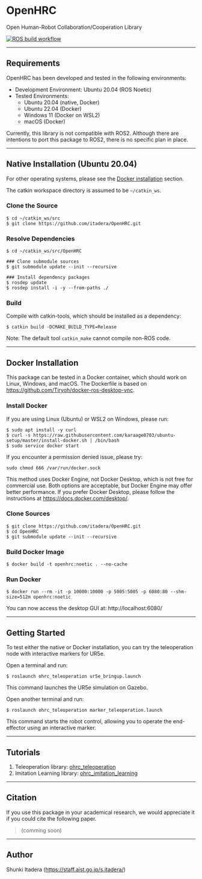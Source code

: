 # OpenHRC
Open Human-Robot Collaboration/Cooperation Library

[![ROS build workflow](https://github.com/itadera/OpenHRC/actions/workflows/build.yaml/badge.svg)](https://github.com/itadera/OpenHRC/actions/workflows/build.yaml)

---

## Requirements
OpenHRC has been developed and tested in the following environments:
- Development Environment: Ubuntu 20.04 (ROS Noetic)
- Tested Environments:
  - Ubuntu 20.04 (native, Docker)
  - Ubuntu 22.04 (Docker)
  - Windows 11 (Docker on WSL2)
  - macOS (Docker)

Currently, this library is not compatible with ROS2. Although there are intentions to port this package to ROS2, there is no specific plan in place.

---
## Native Installation (Ubuntu 20.04)

For other operating systems, please see the [Docker installation](#docker-install) section.

The catkin workspace directory is assumed to be `~/catkin_ws`.

### Clone the Source
```
$ cd ~/catkin_ws/src
$ git clone https://github.com/itadera/OpenHRC.git 
```

### Resolve Dependencies
```
$ cd ~/catkin_ws/src/OpenHRC

### Clone submodule sources
$ git submodule update --init --recursive

### Install dependency packages
$ rosdep update
$ rosdep install -i -y --from-paths ./ 
```

### Build
Compile with catkin-tools, which should be installed as a dependency:

```
$ catkin build -DCMAKE_BUILD_TYPE=Release
```
Note: The default tool `catkin_make` cannot compile non-ROS code.

---
## Docker Installation
This package can be tested in a Docker container, which should work on Linux, Windows, and macOS. The Dockerfile is based on https://github.com/Tiryoh/docker-ros-desktop-vnc.

### Install Docker
If you are using Linux (Ubuntu) or WSL2 on Windows, please run:
```
$ sudo apt install -y curl
$ curl -s https://raw.githubusercontent.com/karaage0703/ubuntu-setup/master/install-docker.sh | /bin/bash
$ sudo service docker start
```

If you encounter a permission denied issue, please try:
```
sudo chmod 666 /var/run/docker.sock
```

This method uses Docker Engine, not Docker Desktop, which is not free for commercial use. Both options are acceptable, but Docker Engine may offer better performance. If you prefer Docker Desktop, please follow the instructions at https://docs.docker.com/desktop/.

### Clone Sources
```
$ git clone https://github.com/itadera/OpenHRC.git 
$ cd OpenHRC
$ git submodule update --init --recursive
```

### Build Docker Image
```
$ docker build -t openhrc:noetic . --no-cache
```

### Run Docker 
```
$ docker run --rm -it -p 10000:10000 -p 5005:5005 -p 6080:80 --shm-size=512m openhrc:noetic
```
You can now access the desktop GUI at: 
http://localhost:6080/

---
## Getting Started
To test either the native or Docker installation, you can try the teleoperation node with interactive markers for UR5e.

Open a terminal and run:
```
$ roslaunch ohrc_teleoperation ur5e_bringup.launch
```
This command launches the UR5e simulation on Gazebo.

Open another terminal and run:
```
$ roslaunch ohrc_teleoperation marker_teleoperation.launch
```
This command starts the robot control, allowing you to operate the end-effector using an interactive marker.

---
## Tutorials

1. Teleoperation library: [ohrc_teleoperation](./ohrc_teleoperation)
2. Imitation Learning library: [ohrc_imitation_learning](./ohrc_imitation_learning)


---
## Citation

If you use this package in your academical research, we would appreciate it if you could cite the following paper.


>(comming soon)


---
## Author
Shunki Itadera (https://staff.aist.go.jp/s.itadera/)